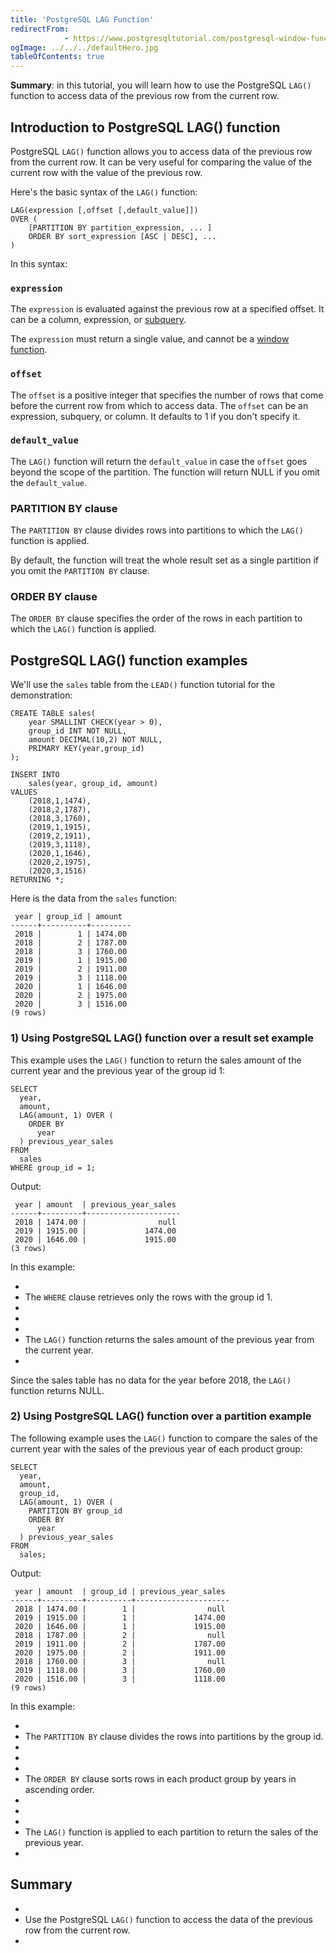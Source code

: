 ```yaml
---
title: 'PostgreSQL LAG Function'
redirectFrom: 
            - https://www.postgresqltutorial.com/postgresql-window-function/postgresql-lag-function/
ogImage: ../../../defaultHero.jpg
tableOfContents: true
---
```

<!-- wp:paragraph -->

**Summary**: in this tutorial, you will learn how to use the PostgreSQL `LAG()` function to access data of the previous row from the current row.

<!-- /wp:paragraph -->

<!-- wp:heading -->

## Introduction to PostgreSQL LAG() function

<!-- /wp:heading -->

<!-- wp:paragraph -->

PostgreSQL `LAG()` function allows you to access data of the previous row from the current row. It can be very useful for comparing the value of the current row with the value of the previous row.

<!-- /wp:paragraph -->

<!-- wp:paragraph -->

Here's the basic syntax of the `LAG()` function:

<!-- /wp:paragraph -->

<!-- wp:code {"language":"sql"} -->

```
LAG(expression [,offset [,default_value]])
OVER (
    [PARTITION BY partition_expression, ... ]
    ORDER BY sort_expression [ASC | DESC], ...
)
```

<!-- /wp:code -->

<!-- wp:paragraph -->

In this syntax:

<!-- /wp:paragraph -->

<!-- wp:heading {"level":3} -->

### `expression`

<!-- /wp:heading -->

<!-- wp:paragraph -->

The `expression` is evaluated against the previous row at a specified offset. It can be a column, expression, or [subquery](https://www.postgresqltutorial.com/postgresql-tutorial/postgresql-subquery/).

<!-- /wp:paragraph -->

<!-- wp:paragraph -->

The `expression` must return a single value, and cannot be a [window function](https://www.postgresqltutorial.com/postgresql-window-function/).

<!-- /wp:paragraph -->

<!-- wp:heading {"level":3} -->

### `offset`

<!-- /wp:heading -->

<!-- wp:paragraph -->

The `offset` is a positive integer that specifies the number of rows that come before the current row from which to access data. The `offset` can be an expression, subquery, or column. It defaults to 1 if you don't specify it.

<!-- /wp:paragraph -->

<!-- wp:heading {"level":3} -->

### `default_value`

<!-- /wp:heading -->

<!-- wp:paragraph -->

The `LAG()` function will return the `default_value` in case the `offset` goes beyond the scope of the partition. The function will return NULL if you omit the `default_value`.

<!-- /wp:paragraph -->

<!-- wp:heading {"level":3} -->

### PARTITION BY clause

<!-- /wp:heading -->

<!-- wp:paragraph -->

The `PARTITION BY` clause divides rows into partitions to which the `LAG()` function is applied.

<!-- /wp:paragraph -->

<!-- wp:paragraph -->

By default, the function will treat the whole result set as a single partition if you omit the `PARTITION BY` clause.

<!-- /wp:paragraph -->

<!-- wp:heading {"level":3} -->

### ORDER BY clause

<!-- /wp:heading -->

<!-- wp:paragraph -->

The `ORDER BY` clause specifies the order of the rows in each partition to which the `LAG()` function is applied.

<!-- /wp:paragraph -->

<!-- wp:heading -->

## PostgreSQL LAG() function examples

<!-- /wp:heading -->

<!-- wp:paragraph -->

We'll use the `sales` table from the `LEAD()` function tutorial for the demonstration:

<!-- /wp:paragraph -->

<!-- wp:code -->

```
CREATE TABLE sales(
	year SMALLINT CHECK(year > 0),
	group_id INT NOT NULL,
	amount DECIMAL(10,2) NOT NULL,
	PRIMARY KEY(year,group_id)
);

INSERT INTO
	sales(year, group_id, amount)
VALUES
	(2018,1,1474),
	(2018,2,1787),
	(2018,3,1760),
	(2019,1,1915),
	(2019,2,1911),
	(2019,3,1118),
	(2020,1,1646),
	(2020,2,1975),
	(2020,3,1516)
RETURNING *;
```

<!-- /wp:code -->

<!-- wp:paragraph -->

Here is the data from the `sales` function:

<!-- /wp:paragraph -->

<!-- wp:code -->

```
 year | group_id | amount
------+----------+---------
 2018 |        1 | 1474.00
 2018 |        2 | 1787.00
 2018 |        3 | 1760.00
 2019 |        1 | 1915.00
 2019 |        2 | 1911.00
 2019 |        3 | 1118.00
 2020 |        1 | 1646.00
 2020 |        2 | 1975.00
 2020 |        3 | 1516.00
(9 rows)
```

<!-- /wp:code -->

<!-- wp:heading {"level":3} -->

### 1) Using PostgreSQL LAG() function over a result set example

<!-- /wp:heading -->

<!-- wp:paragraph -->

This example uses the `LAG()` function to return the sales amount of the current year and the previous year of the group id 1:

<!-- /wp:paragraph -->

<!-- wp:code {"language":"sql"} -->

```
SELECT
  year,
  amount,
  LAG(amount, 1) OVER (
    ORDER BY
      year
  ) previous_year_sales
FROM
  sales
WHERE group_id = 1;
```

<!-- /wp:code -->

<!-- wp:paragraph -->

Output:

<!-- /wp:paragraph -->

<!-- wp:code -->

```
 year | amount  | previous_year_sales
------+---------+---------------------
 2018 | 1474.00 |                null
 2019 | 1915.00 |             1474.00
 2020 | 1646.00 |             1915.00
(3 rows)
```

<!-- /wp:code -->

<!-- wp:paragraph -->

In this example:

<!-- /wp:paragraph -->

<!-- wp:list -->

- <!-- wp:list-item -->
- The `WHERE` clause retrieves only the rows with the group id 1.
- <!-- /wp:list-item -->
-
- <!-- wp:list-item -->
- The `LAG()` function returns the sales amount of the previous year from the current year.
- <!-- /wp:list-item -->

<!-- /wp:list -->

<!-- wp:paragraph -->

Since the sales table has no data for the year before 2018, the `LAG()` function returns NULL.

<!-- /wp:paragraph -->

<!-- wp:heading {"level":3} -->

### 2) Using PostgreSQL LAG() function over a partition example

<!-- /wp:heading -->

<!-- wp:paragraph -->

The following example uses the `LAG()` function to compare the sales of the current year with the sales of the previous year of each product group:

<!-- /wp:paragraph -->

<!-- wp:code {"language":"sql"} -->

```
SELECT
  year,
  amount,
  group_id,
  LAG(amount, 1) OVER (
    PARTITION BY group_id
    ORDER BY
      year
  ) previous_year_sales
FROM
  sales;
```

<!-- /wp:code -->

<!-- wp:paragraph -->

Output:

<!-- /wp:paragraph -->

<!-- wp:code -->

```
 year | amount  | group_id | previous_year_sales
------+---------+----------+---------------------
 2018 | 1474.00 |        1 |                null
 2019 | 1915.00 |        1 |             1474.00
 2020 | 1646.00 |        1 |             1915.00
 2018 | 1787.00 |        2 |                null
 2019 | 1911.00 |        2 |             1787.00
 2020 | 1975.00 |        2 |             1911.00
 2018 | 1760.00 |        3 |                null
 2019 | 1118.00 |        3 |             1760.00
 2020 | 1516.00 |        3 |             1118.00
(9 rows)
```

<!-- /wp:code -->

<!-- wp:paragraph -->

In this example:

<!-- /wp:paragraph -->

<!-- wp:list -->

- <!-- wp:list-item -->
- The `PARTITION BY` clause divides the rows into partitions by the group id.
- <!-- /wp:list-item -->
-
- <!-- wp:list-item -->
- The `ORDER BY` clause sorts rows in each product group by years in ascending order.
- <!-- /wp:list-item -->
-
- <!-- wp:list-item -->
- The `LAG()` function is applied to each partition to return the sales of the previous year.
- <!-- /wp:list-item -->

<!-- /wp:list -->

<!-- wp:heading -->

## Summary

<!-- /wp:heading -->

<!-- wp:list -->

- <!-- wp:list-item -->
- Use the PostgreSQL `LAG()` function to access the data of the previous row from the current row.
- <!-- /wp:list-item -->

<!-- /wp:list -->
